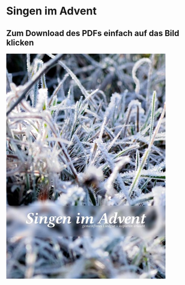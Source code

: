 # Singen im Advent
## Zum Download des PDFs einfach auf das Bild klicken

[![Cover von "Singen im Avent"](Singen_im_Advent_-_Auflage_3.jpg)](Singen_im_Advent_-_Auflage_3.pdf)

